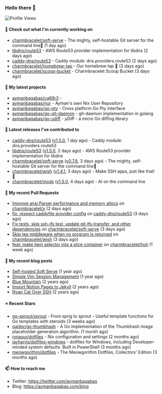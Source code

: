 ### Hello there 👋

![Profile Views](https://komarev.com/ghpvc/?username=aymanbagabas&label=PROFILE+VIEWS)

#### 👷 Check out what I'm currently working on

- [charmbracelet/soft-serve](https://github.com/charmbracelet/soft-serve) - The mighty, self-hostable Git server for the command line🍦 (1 day ago)
- [libdns/route53](https://github.com/libdns/route53) - AWS Route53 provider implementation for libdns (2 days ago)
- [caddy-dns/route53](https://github.com/caddy-dns/route53) - Caddy module: dns.providers.route53 (2 days ago)
- [charmbracelet/homebrew-tap](https://github.com/charmbracelet/homebrew-tap) - Our homebrew tap 🍺 (3 days ago)
- [charmbracelet/scoop-bucket](https://github.com/charmbracelet/scoop-bucket) - Charmbracelet Scoop Bucket (3 days ago)

#### 🌱 My latest projects

- [aymanbagabas/ca66r3](https://github.com/aymanbagabas/ca66r3) - 
- [aymanbagabas/nur](https://github.com/aymanbagabas/nur) - Ayman&#39;s own Nix User Repository
- [aymanbagabas/go-pty](https://github.com/aymanbagabas/go-pty) - Cross platform Go Pty interface
- [aymanbagabas/go-git-daemon](https://github.com/aymanbagabas/go-git-daemon) - git-daemon implementation in golang
- [aymanbagabas/go-udiff](https://github.com/aymanbagabas/go-udiff) - µDiff - a micro Go diffing library

#### 🔭 Latest releases I've contributed to

- [caddy-dns/route53](https://github.com/caddy-dns/route53) ([v1.5.0](https://github.com/caddy-dns/route53/releases/tag/v1.5.0), 1 day ago) - Caddy module: dns.providers.route53
- [libdns/route53](https://github.com/libdns/route53) ([v1.5.0](https://github.com/libdns/route53/releases/tag/v1.5.0), 2 days ago) - AWS Route53 provider implementation for libdns
- [charmbracelet/soft-serve](https://github.com/charmbracelet/soft-serve) ([v0.7.6](https://github.com/charmbracelet/soft-serve/releases/tag/v0.7.6), 3 days ago) - The mighty, self-hostable Git server for the command line🍦
- [charmbracelet/wish](https://github.com/charmbracelet/wish) ([v1.4.1](https://github.com/charmbracelet/wish/releases/tag/v1.4.1), 3 days ago) - Make SSH apps, just like that! 💫
- [charmbracelet/mods](https://github.com/charmbracelet/mods) ([v1.5.0](https://github.com/charmbracelet/mods/releases/tag/v1.5.0), 4 days ago) - AI on the command line

#### 🔨 My recent Pull Requests

- [Improve ansi.Parser performance and memory allocs](https://github.com/charmbracelet/x/pull/131) on [charmbracelet/x](https://github.com/charmbracelet/x) (2 days ago)
- [fix: respect caddyfile provider config](https://github.com/caddy-dns/route53/pull/50) on [caddy-dns/route53](https://github.com/caddy-dns/route53) (3 days ago)
- [Fix tests, skip ssh-ifs test, update git-lfs-transfer, and other dependencies](https://github.com/charmbracelet/soft-serve/pull/547) on [charmbracelet/soft-serve](https://github.com/charmbracelet/soft-serve) (3 days ago)
- [Skip tea middleware when no program is returned](https://github.com/charmbracelet/wish/pull/300) on [charmbracelet/wish](https://github.com/charmbracelet/wish) (3 days ago)
- [feat: make item selector into a slice container](https://github.com/charmbracelet/huh/pull/334) on [charmbracelet/huh](https://github.com/charmbracelet/huh) (1 week ago)

#### 📜 My recent blog posts

- [Self-hosted Soft Serve](https://aymanbagabas.com/blog/2023/04/28/self-hosted-soft-serve.html) (1 year ago)
- [Simple Vim Session Management](https://aymanbagabas.com/blog/2023/04/13/simple-vim-session-management.html) (1 year ago)
- [Blue Mountain](https://aymanbagabas.com/blog/2022/06/02/blue-mountain.html) (2 years ago)
- [Import Notion Pages to Jekyll](https://aymanbagabas.com/blog/2022/03/29/import-notion-pages-to-jekyll.html) (2 years ago)
- [Nyan Cat Over SSH](https://aymanbagabas.com/blog/2022/03/25/nyan-cat-over-ssh.html) (2 years ago)

#### ⭐ Recent Stars

- [go-sprout/sprout](https://github.com/go-sprout/sprout) - From sprig to sprout - Useful template functions for Go templates with steroids (3 weeks ago)
- [galdor/go-thumbhash](https://github.com/galdor/go-thumbhash) - A Go implementation of the Thumbhash image placeholder generation algorithm. (1 month ago)
- [nmasur/dotfiles](https://github.com/nmasur/dotfiles) - Nix configuration and settings (2 months ago)
- [jayharris/dotfiles-windows](https://github.com/jayharris/dotfiles-windows) - dotfiles for Windows, including Developer-minded system defaults. Built in PowerShell (3 months ago)
- [meowgorithm/dotfiles](https://github.com/meowgorithm/dotfiles) - The Meowgorithm Dotfiles, Collectors’ Edition (3 months ago)

#### 📫 How to reach me

- Twitter: https://twitter.com/aymanbagabas
- Blog: https://aymanbagabas.com/blog
